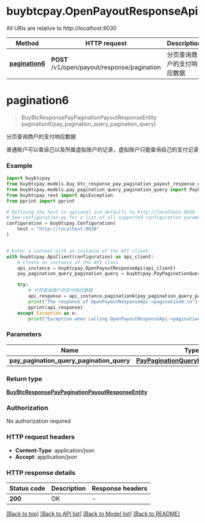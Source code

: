 # buybtcpay.OpenPayoutResponseApi

All URIs are relative to *http://localhost:9030*

Method | HTTP request | Description
------------- | ------------- | -------------
[**pagination6**](OpenPayoutResponseApi.md#pagination6) | **POST** /v1/open/payout/response/pagination | 分页查询商户的支付响应数据


# **pagination6**
> BuyBtcResponsePayPaginationPayoutResponseEntity pagination6(pay_pagination_query_pagination_query)

分页查询商户的支付响应数据

普通账户可以查自己以及所属虚拟账户的记录，虚拟账户只能查询自己的支付记录

### Example


```python
import buybtcpay
from buybtcpay.models.buy_btc_response_pay_pagination_payout_response_entity import BuyBtcResponsePayPaginationPayoutResponseEntity
from buybtcpay.models.pay_pagination_query_pagination_query import PayPaginationQueryPaginationQuery
from buybtcpay.rest import ApiException
from pprint import pprint

# Defining the host is optional and defaults to http://localhost:9030
# See configuration.py for a list of all supported configuration parameters.
configuration = buybtcpay.Configuration(
    host = "http://localhost:9030"
)


# Enter a context with an instance of the API client
with buybtcpay.ApiClient(configuration) as api_client:
    # Create an instance of the API class
    api_instance = buybtcpay.OpenPayoutResponseApi(api_client)
    pay_pagination_query_pagination_query = buybtcpay.PayPaginationQueryPaginationQuery() # PayPaginationQueryPaginationQuery | 

    try:
        # 分页查询商户的支付响应数据
        api_response = api_instance.pagination6(pay_pagination_query_pagination_query)
        print("The response of OpenPayoutResponseApi->pagination6:\n")
        pprint(api_response)
    except Exception as e:
        print("Exception when calling OpenPayoutResponseApi->pagination6: %s\n" % e)
```



### Parameters


Name | Type | Description  | Notes
------------- | ------------- | ------------- | -------------
 **pay_pagination_query_pagination_query** | [**PayPaginationQueryPaginationQuery**](PayPaginationQueryPaginationQuery.md)|  | 

### Return type

[**BuyBtcResponsePayPaginationPayoutResponseEntity**](BuyBtcResponsePayPaginationPayoutResponseEntity.md)

### Authorization

No authorization required

### HTTP request headers

 - **Content-Type**: application/json
 - **Accept**: application/json

### HTTP response details

| Status code | Description | Response headers |
|-------------|-------------|------------------|
**200** | OK |  -  |

[[Back to top]](#) [[Back to API list]](../README.md#documentation-for-api-endpoints) [[Back to Model list]](../README.md#documentation-for-models) [[Back to README]](../README.md)

